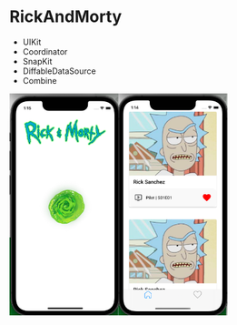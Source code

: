 # RickAndMorty

- UIKit
- Coordinator
- SnapKit
- DiffableDataSource
- Combine

<img src="https://github.com/NastasiaIOSdev/RickAndMorty/blob/main/111.png" width="192" height="390"><img src="https://github.com/NastasiaIOSdev/RickAndMorty/blob/main/11.png" width="192" height="390">
